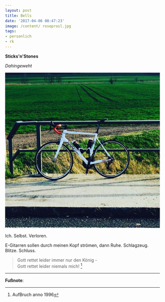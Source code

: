 ```yaml
---
layout: post
title: Bells
date: '2017-04-06 08:47:23'
image: /content/ roseprosl.jpg
tags:
- personlich
- rk
---
```


**Sticks'n'Stones**

*Dahingeweht*

![Rose Pro SL 3000](/content/images/2017/04/17661911_441842339495012_6801314977912193024_n.jpg)

Ich. Selbst. Verloren.

E-Gitarren sollen durch meinen Kopf strömen, dann Ruhe. Schlagzeug. Blitze. Schluss.

> Gott rettet leider immer nur den König -<br />
> Gott rettet leider niemals mich! [^1]

---

**Fußnote**:

[^1]: AufBruch anno 1996
